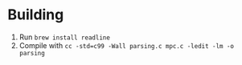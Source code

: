 # Building

1. Run `brew install readline`
2. Compile with `cc -std=c99 -Wall parsing.c mpc.c -ledit -lm -o parsing`
